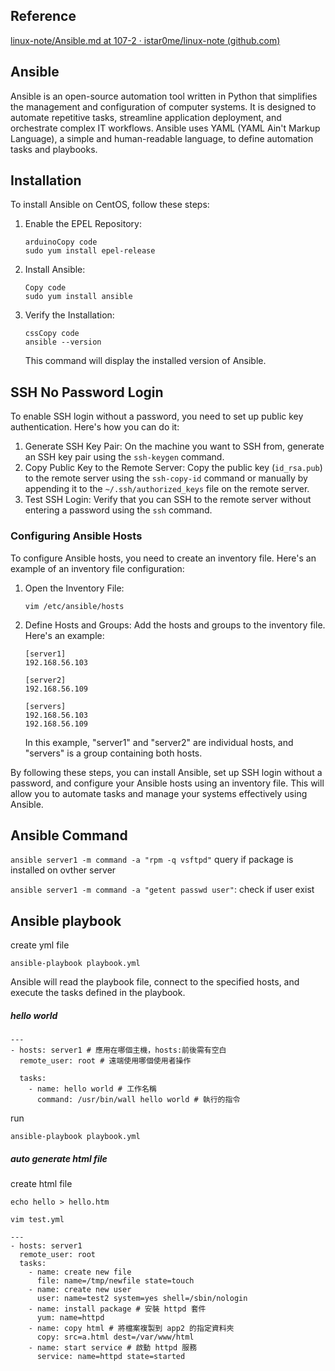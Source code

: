 ##  Reference

[linux-note/Ansible.md at 107-2 · istar0me/linux-note (github.com)](https://github.com/istar0me/linux-note/blob/107-2/Ansible.md#ansible-playbooks)

## Ansible

Ansible is an open-source automation tool written in Python that simplifies the management and configuration of computer systems. It is designed to automate repetitive tasks, streamline application deployment, and orchestrate complex IT workflows. Ansible uses YAML (YAML Ain't Markup Language), a simple and human-readable language, to define automation tasks and playbooks.

## Installation

To install Ansible on CentOS, follow these steps:

1. Enable the EPEL Repository:

   ```
   arduinoCopy code
   sudo yum install epel-release
   ```

2. Install Ansible:

   ```
   Copy code
   sudo yum install ansible
   ```

3. Verify the Installation:

   ```
   cssCopy code
   ansible --version
   ```

   This command will display the installed version of Ansible.

## SSH No Password Login

To enable SSH login without a password, you need to set up public key authentication. Here's how you can do it:

1. Generate SSH Key Pair: On the machine you want to SSH from, generate an SSH key pair using the `ssh-keygen` command.
2. Copy Public Key to the Remote Server: Copy the public key (`id_rsa.pub`) to the remote server using the `ssh-copy-id` command or manually by appending it to the `~/.ssh/authorized_keys` file on the remote server.
3. Test SSH Login: Verify that you can SSH to the remote server without entering a password using the `ssh` command.

### Configuring Ansible Hosts

To configure Ansible hosts, you need to create an inventory file. Here's an example of an inventory file configuration:

1. Open the Inventory File:

   ```
   vim /etc/ansible/hosts
   ```

2. Define Hosts and Groups: Add the hosts and groups to the inventory file. Here's an example:

   ```
   [server1]
   192.168.56.103
   
   [server2]
   192.168.56.109
   
   [servers]
   192.168.56.103
   192.168.56.109
   ```

   In this example, "server1" and "server2" are individual hosts, and "servers" is a group containing both hosts.

By following these steps, you can install Ansible, set up SSH login without a password, and configure your Ansible hosts using an inventory file. This will allow you to automate tasks and manage your systems effectively using Ansible.



## Ansible Command

`ansible server1 -m command -a "rpm -q vsftpd"` query if package is installed on ovther server



`ansible server1 -m command -a "getent passwd user"`: check if user exist



## Ansible playbook

create yml file

```
ansible-playbook playbook.yml
```

Ansible will read the playbook file, connect to the specified hosts, and execute the tasks defined in the playbook.

##### hello world

```
---
- hosts: server1 # 應用在哪個主機，hosts:前後需有空白
  remote_user: root # 遠端使用哪個使用者操作

  tasks:
    - name: hello world # 工作名稱
      command: /usr/bin/wall hello world # 執行的指令
```

run

```
ansible-playbook playbook.yml
```

##### auto generate html file

create html file

`echo hello > hello.htm`

`vim test.yml`

```
---
- hosts: server1
  remote_user: root
  tasks:
    - name: create new file
      file: name=/tmp/newfile state=touch
    - name: create new user
      user: name=test2 system=yes shell=/sbin/nologin
    - name: install package # 安裝 httpd 套件
      yum: name=httpd
    - name: copy html # 將檔案複製到 app2 的指定資料夾
      copy: src=a.html dest=/var/www/html
    - name: start service # 啟動 httpd 服務
      service: name=httpd state=started
```


